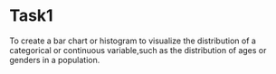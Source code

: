 # Task1
To create a bar chart or histogram to visualize the distribution of a categorical or continuous variable,such as the distribution of ages or genders in a population.

